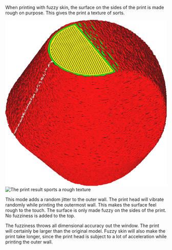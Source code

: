 When printing with fuzzy skin, the surface on the sides of the print is made rough on purpose. This gives the print a texture of sorts.

![The walls look wobbly in Cura's layer view](../../../articles/images/magic_fuzzy_skin_enabled.png)
![The print result sports a rough texture](../../../articles/images/magic_fuzzy_skin_photo.jpg)

This mode adds a random jitter to the outer wall. The print head will vibrate randomly while printing the outermost wall. This makes the surface feel rough to the touch. The surface is only made fuzzy on the sides of the print. No fuzziness is added to the top.

The fuzziness throws all dimensional accuracy out the window. The print will certainly be larger than the original model. Fuzzy skin will also make the print take longer, since the print head is subject to a lot of acceleration while printing the outer wall.